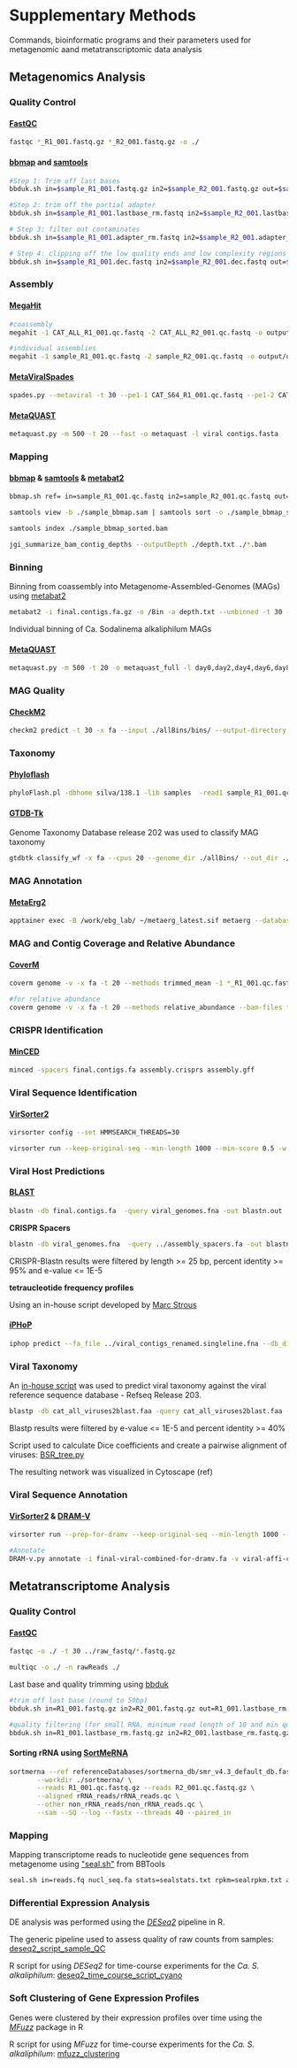 # Supplementary Methods

Commands, bioinformatic programs and their parameters used for metagenomic aand metatranscriptomic data analysis

## Metagenomics Analysis

### Quality Control

#### [FastQC](https://www.bioinformatics.babraham.ac.uk/projects/fastqc/)

```bash
fastqc *_R1_001.fastq.gz *_R2_001.fastq.gz -o ./
```

#### [bbmap](https://jgi.doe.gov/data-and-tools/software-tools/bbtools/bb-tools-user-guide/) and [samtools](https://www.htslib.org/)

```bash
#Step 1: Trim off last bases
bbduk.sh in=$sample_R1_001.fastq.gz in2=$sample_R2_001.fastq.gz out=$sample_R1_001.lastbase_rm.fastq out2=$sample_R2_001.lastbase_rm.fastq ftm=5

#Step 2: trim off the partial adapter
bbduk.sh in=$sample_R1_001.lastbase_rm.fastq in2=$sample_R2_001.lastbase_rm.fastq out=$sample_R1_001.adapter_rm.fastq out2=$sample_R2_001.adapter_rm.fastq ref=~/data/Programs/Metagenomics/bbmap/resources/adapters.fa tbo tpe k=23 mink=11 hdist=1 ktrim=r

# Step 3: filter out contaminates
bbduk.sh in=$sample_R1_001.adapter_rm.fastq in2=$sample_R2_001.adapter_rm.fastq out=$sample_R1_001.dec.fastq out2=$sample_R2_001.dec.fastq outm=$sample_contaminates.fq ref=~/data/Programs/Metagenomics/bbmap/resources/phix_adapters.fa.gz k=31 hdist=1 stats=$sample_stats.txt

# Step 4: clipping off the low quality ends and low complexity regions (high entropy; AAAAAAA)
bbduk.sh in=$sample_R1_001.dec.fastq in2=$sample_R2_001.dec.fastq out=$sample_R1_001.qc.fastq out2=$sample_R2_001.qc.fastq qtrim=rl trimq=15 minlength=30 entropy=0.5
```

### Assembly

#### [MegaHit](https://github.com/voutcn/megahit)

```bash
#coassembly
megahit -1 CAT_ALL_R1_001.qc.fastq -2 CAT_ALL_R2_001.qc.fastq -o output/dir

#individual assemblies
megahit -1 sample_R1_001.qc.fastq -2 sample_R2_001.qc.fastq -o output/dir/S52

```

#### [MetaViralSpades](https://github.com/ablab/spades)

```bash
spades.py --metaviral -t 30 --pe1-1 CAT_S64_R1_001.qc.fastq --pe1-2 CAT_S64_R2_001.qc.fastq --pe2-1 CAT_S65_R1_001.qc.fastq --pe2-2 CAT_S65_R2_001.qc.fastq --pe3-1 CAT_S66_R1_001.qc.fastq --pe3-2 CAT_S66_R2_001.qc.fastq --pe4-1 CAT_S70_R1_001.qc.fastq --pe4-2 CAT_S70_R2_001.qc.fastq -o ./S64_65_66_70_viralSpades/
```

#### [MetaQUAST](https://quast.sourceforge.net/metaquast.html)

```bash
metaquast.py -m 500 -t 20 --fast -o metaquast -l viral contigs.fasta
```

### Mapping

#### [bbmap](https://jgi.doe.gov/data-and-tools/software-tools/bbtools/bb-tools-user-guide/) & [samtools](https://www.htslib.org/) & [metabat2](https://bitbucket.org/berkeleylab/metabat/src/master/)

```bash
bbmap.sh ref= in=sample_R1_001.qc.fastq in2=sample_R2_001.qc.fastq out=./sample_bbmap.sam covstats=./sample_bbmap_covstats.txt scafstats=./sample_bbmap_scafstats.txt threads=20 minid=0.95 ambiguous=toss

samtools view -b ./sample_bbmap.sam | samtools sort -o ./sample_bbmap_sorted.bam

samtools index ./sample_bbmap_sorted.bam

jgi_summarize_bam_contig_depths --outputDepth ./depth.txt ./*.bam
```

### Binning

Binning from coassembly into Metagenome-Assembled-Genomes (MAGs) using [metabat2](https://bitbucket.org/berkeleylab/metabat/src/master/)

```bash
metabat2 -i final.contigs.fa.gz -o /Bin -a depth.txt --unbinned -t 30 -v
```

Individual binning of Ca. Sodalinema alkaliphilum MAGs

#### [MetaQUAST](https://quast.sourceforge.net/metaquast.html)

```bash
metaquast.py -m 500 -t 20 -o metaquast_full -l day0,day2,day4,day6,day8,day9 day0/final.contigs.fa day2/final.contigs.fa day4/final.contigs.fa day6/final.contigs.fa day8/final.contigs.fa day9/final.contigs.fa -r phormidium_ref.fasta
```

### MAG Quality

#### [CheckM2](https://github.com/chklovski/CheckM2)

```bash
checkm2 predict -t 30 -x fa --input ./allBins/bins/ --output-directory ./Checkm2
```

### Taxonomy

#### [Phyloflash](https://hrgv.github.io/phyloFlash/)

```bash
phyloFlash.pl -dbhome silva/138.1 -lib samples  -read1 sample_R1_001.qc.fastq -read2 sample_R2_001.qc.fastq -readlength 150
```

#### [GTDB-Tk](https://github.com/Ecogenomics/GTDBTk)

Genome Taxonomy Database release 202 was used to classify MAG taxonomy

```bash
gtdbtk classify_wf -x fa --cpus 20 --genome_dir ./allBins/ --out_dir ./ --pplacer_cpus 20
```

### MAG Annotation

#### [MetaErg2](https://github.com/kinestetika/MetaErg)

```bash
apptainer exec -B /work/ebg_lab/ ~/metaerg_latest.sif metaerg --database_dir /referenceDatabases/metaerg_database/ --path_to_signalp /referenceDatabases/metaerg_database/ --path_to_tmhmm /referenceDatabases/metaerg_database/ --contig_file ./allBins/ --rename_genomes --rename_contigs --cpus 40 --file_extension .fna
```

### MAG and Contig Coverage and Relative Abundance

#### [CoverM](https://github.com/wwood/CoverM)

```bash
coverm genome -v -x fa -t 20 --methods trimmed_mean -1 *_R1_001.qc.fastq -2 *_R2_001.qc.fastq --genome-fasta-directory bins --bam-file-cache-directory ./coverm_bam -o out_genome_coverage.tsv

#for relative abundance
coverm genome -v -x fa -t 20 --methods relative_abundance --bam-files *.bam -s '~' -o output_relative_abundances.tsv
```

### CRISPR Identification

#### [MinCED](https://github.com/ctSkennerton/minced)

```bash
minced -spacers final.contigs.fa assembly.crisprs assembly.gff
```

### Viral Sequence Identification

#### [VirSorter2](https://github.com/jiarong/VirSorter2)

```bash
virsorter config --set HMMSEARCH_THREADS=30

virsorter run --keep-original-seq --min-length 1000 --min-score 0.5 -w ./pass1 -i ../final.contigs.fa.gz --include-groups dsDNAphage,ssDNA -j 30 all
```

### Viral Host Predictions

#### [BLAST](https://blast.ncbi.nlm.nih.gov/doc/blast-help/downloadblastdata.html)

```bash
blastn -db final.contigs.fa  -query viral_genomes.fna -out blastn.out
```

**CRISPR Spacers**

```bash
blastn -db viral_genomes.fna  -query ../assembly_spacers.fa -out blastn.out -task "blastn-short" -outfmt 6 -dust no
```
CRISPR-Blastn results were filtered by length >= 25 bp, percent identity >= 95% and e-value <= 1E-5 

**tetraucleotide frequency profiles**

Using an in-house script developed by [Marc Strous](https://github.com/kinestetika) 

#### [iPHoP](https://bitbucket.org/srouxjgi/iphop/src/main/iphop/)

```bash
iphop predict --fa_file ../viral_contigs_renamed.singleline.fna --db_dir /work/ebg_lab/referenceDatabases/iphop/db/ --out_dir iphop_output/
```

### Viral Taxonomy

An [in-house script](https://github.com/vmkhot/labjournal/blob/main/Scripts/Python/BSR_tree.py) was used to predict viral taxonomy against the viral reference sequence database - Refseq Release 203.

```bash
blastp -db cat_all_viruses2blast.faa -query cat_all_viruses2blast.faa -out VCproteins_refseq_selfblastp_hsp1.out -outfmt 6 -num_threads 20 -max_hsps 1
```
Blastp results were filtered by e-value <= 1E-5 and percent identity >= 40%

Script used to calculate Dice coefficients and create a pairwise alignment of viruses: [BSR_tree.py](https://github.com/vmkhot/labjournal/blob/main/Scripts/Python/BSR_tree.py)

The resulting network was visualized in Cytoscape (ref)

### Viral Sequence Annotation

#### [VirSorter2](https://github.com/jiarong/VirSorter2) & [DRAM-V](https://github.com/WrightonLabCSU/DRAM)

```bash
virsorter run --prep-for-dramv --keep-original-seq --min-length 1000 --min-score 0.5 -w ./pass1 -i viral_genomes.fasta --include-groups dsDNAphage,ssDNA -j 50 all

#Annotate
DRAM-v.py annotate -i final-viral-combined-for-dramv.fa -v viral-affi-contigs-for-dramv.tab -o ./dramv/ --threads 30
```

## Metatranscriptome Analysis

### Quality Control

#### [FastQC](https://www.bioinformatics.babraham.ac.uk/projects/fastqc/)

```bash
fastqc -o ./ -t 30 ../raw_fastq/*.fastq.gz

multiqc -o ./ -n rawReads ./
```

Last base and quality trimming using [bbduk](https://jgi.doe.gov/data-and-tools/software-tools/bbtools/bb-tools-user-guide/bbduk-guide/)

```bash
#trim off last base (round to 50bp)
bbduk.sh in=R1_001.fastq.gz in2=R2_001.fastq.gz out=R1_001.lastbase_rm.fastq.gz out2=R2_001.lastbase_rm.fastq.gz ftm=5

#quality filtering (for small RNA, minimum read length of 10 and min quality of 15)
bbduk.sh in=R1_001.lastbase_rm.fastq.gz in2=R2_001.lastbase_rm.fastq.gz  out=R1_001.qc.fastq.gz out2=R2_001.qc.fastq.gz qtrim=rl trimq=15 minlength=10
```

#### Sorting rRNA using [SortMeRNA](https://github.com/sortmerna/sortmerna)

```bash
sortmerna --ref referenceDatabases/sortmerna_db/smr_v4.3_default_db.fasta \
       --workdir ./sortmerna/ \
       --reads R1_001.qc.fastq.gz --reads R2_001.qc.fastq.gz \
       --aligned rRNA_reads/rRNA_reads.qc \
       --other non_rRNA_reads/non_rRNA_reads.qc \
       --sam --SQ --log --fastx --threads 40 --paired_in
```

### Mapping

Mapping transcriptome reads to nucleotide gene sequences from metagenome using ["seal.sh"](https://jgi.doe.gov/data-and-tools/software-tools/bbtools/bb-tools-user-guide/seal-guide/) from BBTools

```bash
seal.sh in=reads.fq nucl_seq.fa stats=sealstats.txt rpkm=sealrpkm.txt ambig=all
```

### Differential Expression Analysis

DE analysis was performed using the [*DESeq2*](https://bioconductor.org/packages/devel/bioc/vignettes/DESeq2/inst/doc/DESeq2.html)  pipeline in R. 

The generic pipeline used to assess quality of raw counts from samples: [deseq2_script_sample_QC](https://github.com/vmkhot/Metatranscriptomics/blob/main/R-scripts/deseq2_script_sample_QC.R) 

R script for using *DESeq2* for time-course experiments for the *Ca. S. alkaliphilum*: [deseq2_time_course_script_cyano](https://github.com/vmkhot/Metatranscriptomics/blob/main/R-scripts/deseq2_time_course_script_cyano.R)

### Soft Clustering of Gene Expression Profiles

Genes were clustered by their expression profiles over time using the [*MFuzz*](http://mfuzz.sysbiolab.eu/) package in R

R script for using *MFuzz* for time-course experiments for the *Ca. S. alkaliphilum*: [mfuzz_clustering](https://github.com/vmkhot/Metatranscriptomics/blob/main/R-scripts/mfuzz_clustering.R)
